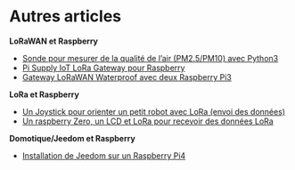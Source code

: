 # Autres articles

**LoRaWAN et Raspberry**

* [Sonde pour mesurer de la qualité de l’air (PM2.5/PM10) avec Python3](https://github.com/ecosensors/ecosensors/tree/main/Articles/LoRaWAN/Sonde%20MP2-5%20MP10%20AQI)
* [Pi Supply IoT LoRa Gateway pour Raspberry](https://github.com/ecosensors/ecosensors/tree/main/Articles/LoRaWAN/Gateways/PiSupply%20IoT%20Hat%20Gateway)
* [Gateway LoRaWAN Waterproof avec deux Raspberry Pi3](https://github.com/ecosensors/ecosensors/tree/main/Articles/LoRaWAN/Gateways/PiSupply%20IoT%20Hat%20Gateway%20Waterproof)

**LoRa et Raspberry**

* [Un Joystick pour orienter un petit robot avec LoRa (envoi des données)](https://github.com/ecosensors/ecosensors/tree/main/Articles/LoRa/rfm95-sender)
* [Un raspberry Zero, un LCD et LoRa pour recevoir des données LoRa](https://github.com/ecosensors/ecosensors/tree/main/Articles/LoRa/rfm95-receiver)


**Domotique/Jeedom et Raspberry**

* [Installation de Jeedom sur un Raspberry Pi4](https://github.com/ecosensors/ecosensors/tree/main/Articles/Domotique/installation-jeedom)

